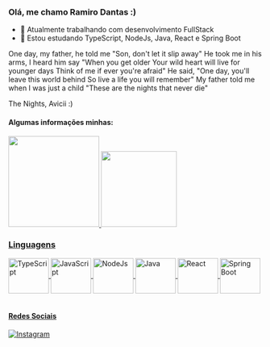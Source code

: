 ### Olá, me chamo Ramiro Dantas :)

- 🔭 Atualmente trabalhando com desenvolvimento FullStack
- 🌱 Estou estudando TypeScript, NodeJs, Java, React e Spring Boot

One day, my father, he told me
"Son, don't let it slip away"
He took me in his arms, I heard him say
"When you get older
Your wild heart will live for younger days
Think of me if ever you're afraid"
He said, "One day, you'll leave this world behind
So live a life you will remember"
My father told me when I was just a child
"These are the nights that never die"

The Nights, Avicii :)

#### Algumas informações minhas:
<div>
  <a href="https://github.com/RamiroDantas">
  <img height="180em" src="https://github-readme-stats.vercel.app/api?username=RamiroDantas&show_icons=true&theme=radical&count_private=true"/> 
  <img height="150em" src="https://github-readme-stats.vercel.app/api/top-langs/?username=RamiroDantas&layout=compact&theme=react"/>
</div>  

### Linguagens

<div style="display: inline_block">
  <img align="center" alt="TypeScript" height="70" width="80" src="https://cdn.jsdelivr.net/gh/devicons/devicon/icons/typescript/typescript-original.svg"/>
  <img align="center" alt="JavaScript" height="70" width="80" src="https://cdn.jsdelivr.net/gh/devicons/devicon/icons/javascript/javascript-original.svg" />
  <img align="center" alt="NodeJs" height="70" width="80" src="https://cdn.jsdelivr.net/gh/devicons/devicon/icons/nodejs/nodejs-original-wordmark.svg"/>
  <img align="center" alt="Java" height="70" width="80" src="https://cdn.jsdelivr.net/gh/devicons/devicon/icons/java/java-original-wordmark.svg"/>
  <img align="center" alt="React" height="70" width="80" src="https://cdn.jsdelivr.net/gh/devicons/devicon/icons/react/react-original.svg"/>
  <img align="center" alt="Spring Boot" height="70" width="80" src="https://cdn.jsdelivr.net/gh/devicons/devicon/icons/spring/spring-original-wordmark.svg"/>
  
</div><br/>

#### Redes Sociais

[![Instagram](https://img.shields.io/badge/Instagram-E4405F?style=for-the-badge&logo=instagram&logoColor=white)](https://www.instagram.com/ramirodantas1)
